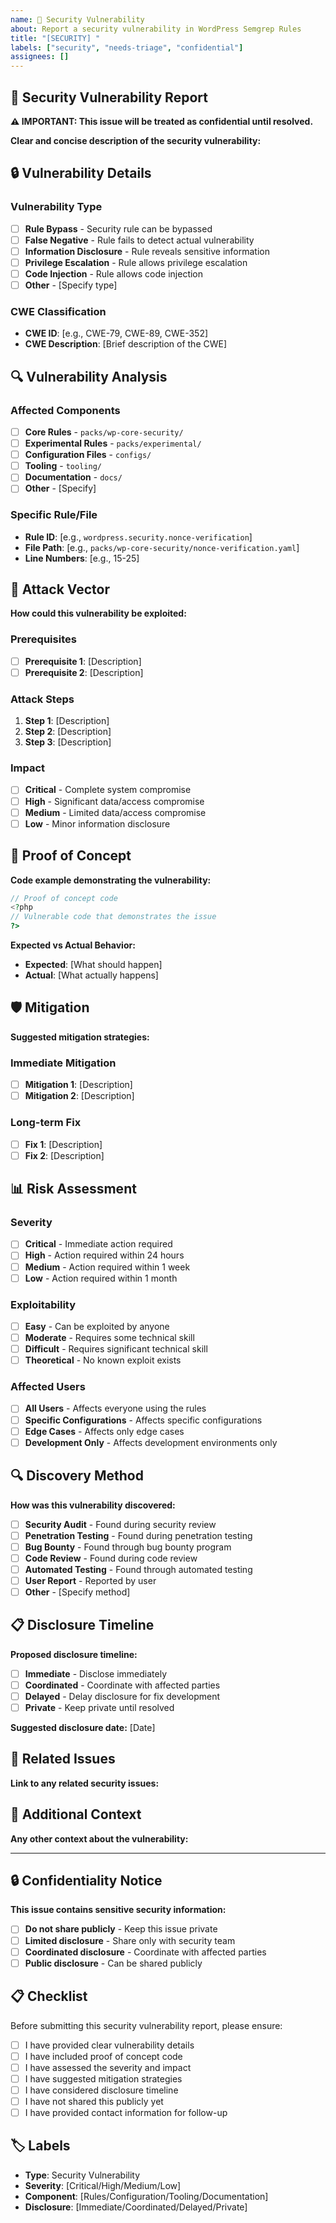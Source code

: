 ```yaml
---
name: 🚨 Security Vulnerability
about: Report a security vulnerability in WordPress Semgrep Rules
title: "[SECURITY] "
labels: ["security", "needs-triage", "confidential"]
assignees: []
---
```


## 🚨 Security Vulnerability Report

**⚠️ IMPORTANT: This issue will be treated as confidential until resolved.**

**Clear and concise description of the security vulnerability:**

<!-- Provide a brief summary of the security issue -->

## 🔒 Vulnerability Details

### Vulnerability Type
- [ ] **Rule Bypass** - Security rule can be bypassed
- [ ] **False Negative** - Rule fails to detect actual vulnerability
- [ ] **Information Disclosure** - Rule reveals sensitive information
- [ ] **Privilege Escalation** - Rule allows privilege escalation
- [ ] **Code Injection** - Rule allows code injection
- [ ] **Other** - [Specify type]

### CWE Classification
- **CWE ID**: [e.g., CWE-79, CWE-89, CWE-352]
- **CWE Description**: [Brief description of the CWE]

## 🔍 Vulnerability Analysis

### Affected Components
- [ ] **Core Rules** - `packs/wp-core-security/`
- [ ] **Experimental Rules** - `packs/experimental/`
- [ ] **Configuration Files** - `configs/`
- [ ] **Tooling** - `tooling/`
- [ ] **Documentation** - `docs/`
- [ ] **Other** - [Specify]

### Specific Rule/File
- **Rule ID**: [e.g., `wordpress.security.nonce-verification`]
- **File Path**: [e.g., `packs/wp-core-security/nonce-verification.yaml`]
- **Line Numbers**: [e.g., 15-25]

## 🎯 Attack Vector

**How could this vulnerability be exploited:**

<!-- Describe the attack scenario -->

### Prerequisites
- [ ] **Prerequisite 1**: [Description]
- [ ] **Prerequisite 2**: [Description]

### Attack Steps
1. **Step 1**: [Description]
2. **Step 2**: [Description]
3. **Step 3**: [Description]

### Impact
- [ ] **Critical** - Complete system compromise
- [ ] **High** - Significant data/access compromise
- [ ] **Medium** - Limited data/access compromise
- [ ] **Low** - Minor information disclosure

## 🔧 Proof of Concept

**Code example demonstrating the vulnerability:**

```php
// Proof of concept code
<?php
// Vulnerable code that demonstrates the issue
?>
```

**Expected vs Actual Behavior:**
- **Expected**: [What should happen]
- **Actual**: [What actually happens]

## 🛡️ Mitigation

**Suggested mitigation strategies:**

<!-- Describe how this vulnerability could be mitigated -->

### Immediate Mitigation
- [ ] **Mitigation 1**: [Description]
- [ ] **Mitigation 2**: [Description]

### Long-term Fix
- [ ] **Fix 1**: [Description]
- [ ] **Fix 2**: [Description]

## 📊 Risk Assessment

### Severity
- [ ] **Critical** - Immediate action required
- [ ] **High** - Action required within 24 hours
- [ ] **Medium** - Action required within 1 week
- [ ] **Low** - Action required within 1 month

### Exploitability
- [ ] **Easy** - Can be exploited by anyone
- [ ] **Moderate** - Requires some technical skill
- [ ] **Difficult** - Requires significant technical skill
- [ ] **Theoretical** - No known exploit exists

### Affected Users
- [ ] **All Users** - Affects everyone using the rules
- [ ] **Specific Configurations** - Affects specific configurations
- [ ] **Edge Cases** - Affects only edge cases
- [ ] **Development Only** - Affects development environments only

## 🔍 Discovery Method

**How was this vulnerability discovered:**

- [ ] **Security Audit** - Found during security review
- [ ] **Penetration Testing** - Found during penetration testing
- [ ] **Bug Bounty** - Found through bug bounty program
- [ ] **Code Review** - Found during code review
- [ ] **Automated Testing** - Found through automated testing
- [ ] **User Report** - Reported by user
- [ ] **Other** - [Specify method]

## 📋 Disclosure Timeline

**Proposed disclosure timeline:**

- [ ] **Immediate** - Disclose immediately
- [ ] **Coordinated** - Coordinate with affected parties
- [ ] **Delayed** - Delay disclosure for fix development
- [ ] **Private** - Keep private until resolved

**Suggested disclosure date:** [Date]

## 🔗 Related Issues

**Link to any related security issues:**

<!-- Reference related security issues or CVEs -->

## 📝 Additional Context

**Any other context about the vulnerability:**

<!-- Add any other relevant information -->

---

## 🔒 Confidentiality Notice

**This issue contains sensitive security information:**

- [ ] **Do not share publicly** - Keep this issue private
- [ ] **Limited disclosure** - Share only with security team
- [ ] **Coordinated disclosure** - Coordinate with affected parties
- [ ] **Public disclosure** - Can be shared publicly

## 📋 Checklist

Before submitting this security vulnerability report, please ensure:

- [ ] I have provided clear vulnerability details
- [ ] I have included proof of concept code
- [ ] I have assessed the severity and impact
- [ ] I have suggested mitigation strategies
- [ ] I have considered disclosure timeline
- [ ] I have not shared this publicly yet
- [ ] I have provided contact information for follow-up

## 🏷️ Labels

<!-- The following labels will be automatically applied -->
<!-- You can also suggest additional labels -->

- **Type**: Security Vulnerability
- **Severity**: [Critical/High/Medium/Low]
- **Component**: [Rules/Configuration/Tooling/Documentation]
- **Disclosure**: [Immediate/Coordinated/Delayed/Private]
